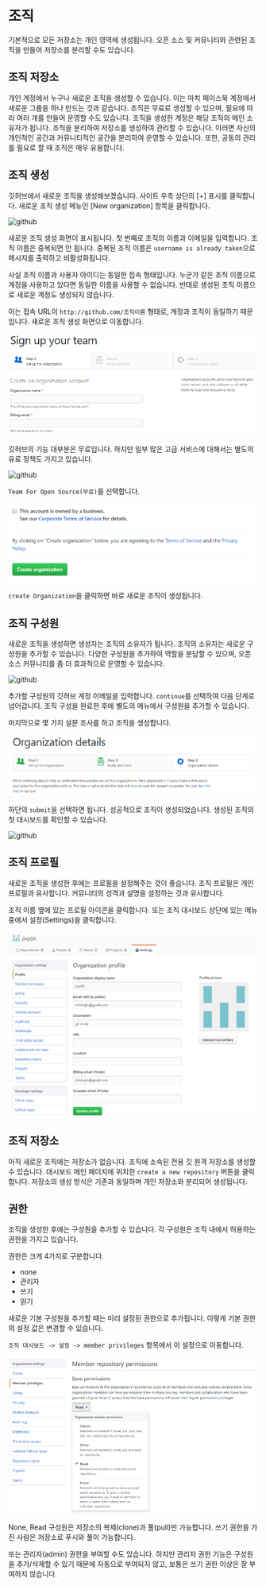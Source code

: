 # 조직
기본적으로 모든 저장소는 개인 영역에 생성됩니다. 
오픈 소스 및 커뮤니티와 관련된 조직을 만들어 저장소를 분리할 수도 있습니다.

## 조직 저장소
개인 계정에서 누구나 새로운 조직을 생성할 수 있습니다. 이는 마치 페이스북 계정에서 새로운 그룹을 하나 만드는 것과 같습니다. 
조직은 무료로 생성할 수 있으며, 필요에 따라 여러 개를 만들어 운영할 수도 있습니다. 조직을 생성한 계정은 해당 조직의 메인 소유자가 됩니다. 
조직을 분리하여 저장소를 생성하여 관리할 수 있습니다. 이러면 자신의 개인적인 공간과 커뮤니티적인 공간을 분리하여 운영할 수 있습니다. 
또한, 공동의 관리를 필요로 할 때 조직은 매우 유용합니다. 

## 조직 생성
깃허브에서 새로운 조직을 생성해보겠습니다. 사이트 우측 상단의 [+] 표시를 클릭합니다. 
새로운 조직 생성 메뉴인 [New organization] 항목을 클릭합니다.

![github](./img/organization_01.jpg)

새로운 조직 생성 화면이 표시됩니다. 첫 번째로 조직의 이름과 이메일을 입력합니다. 
조직 이름은 중복되면 안 됩니다. 중복된 조직 이름은 `username is already taken`으로 메시지를 출력하고 비활성화됩니다.

사실 조직 이름과 사용자 아이디는 동일한 접속 형태입니다. 누군가 같은 조직 이름으로 계정을 사용하고 있다면 동일한 이름을 사용할 수 없습니다. 
반대로 생성된 조직 이름으로 새로운 계정도 생성되지 않습니다.

이는 접속 URL이 `http://github.com/조직이름` 형태로, 계정과 조직이 동일하기 때문입니다. 새로운 조직 생성 화면으로 이동합니다.

![github](./img/organization_02.png) 

깃허브의 기능 대부분은 무료입니다. 하지만 일부 많은 고급 서비스에 대해서는 별도의 유료 정책도 가지고 있습니다.

![github](./img/organization_03.jpg) 

`Team For Open Source(무료)`를 선택합니다.

![github](./img/organization_04.png)

`create Organization`을 클릭하면 바로 새로운 조직이 생성됩니다. 

## 조직 구성원
새로운 조직을 생성하면 생성자는 조직의 소유자가 됩니다. 조직의 소유자는 새로운 구성원을 추가할 수 있습니다. 
다양한 구성원을 추가하여 역할을 분담할 수 있으며, 오픈 소스 커뮤니티를 좀 더 효과적으로 운영할 수 있습니다.

![github](./img/organization_05.jpg) 

추가할 구성원의 깃허브 계정 이메일을 입력합니다. `continue`를 선택하여 다음 단계로 넘어갑니다. 
조직 구성을 완료한 후에 별도의 메뉴에서 구성원을 추가할 수 있습니다. 

마지막으로 몇 가지 설문 조사를 하고 조직을 생성합니다.

![github](./img/organization_06.png)

하단의 `submit`을 선택하면 됩니다. 성공적으로 조직이 생성되었습니다. 
생성된 조직의 첫 대시보드를 확인할 수 있습니다.

![github](./img/organization_07.jpg)


## 조직 프로필
새로운 조직을 생성한 후에는 프로필을 설정해주는 것이 좋습니다. 조직 프로필은 개인 프로필과 유사합니다. 
커뮤니티의 성격과 설명을 설정하는 것과 유사합니다.

조직 이름 옆에 있는 프로필 아이콘을 클릭합니다. 
또는 조직 대시보드 상단에 있는 메뉴 중에서 설정(Settings)을 클릭합니다.

![github](./img/organization_08.png)


## 조직 저장소
아직 새로운 조직에는 저장소가 없습니다. 조직에 소속된 전용 깃 원격 저장소를 생성할 수 있습니다.
대시보드 메인 페이지에 위치한 `create a new repository` 버튼을 클릭합니다. 
저장소의 생성 방식은 기존과 동일하며 개인 저장소와 분리되어 생성됩니다.

## 권한
조직을 생성한 후에는 구성원을 추가할 수 있습니다. 각 구성원은 조직 내에서 허용하는 권한을 가지고 있습니다. 

권한은 크게 4가지로 구분합니다.
* none
* 관리자
* 쓰기
* 읽기

새로운 기본 구성원을 추가할 때는 미리 설정된 권한으로 추가됩니다. 
이렇게 기본 권한의 설정 값은 변경할 수 있습니다.

`조직 대시보드 -> 설정 -> member privileges` 항목에서 이 설정으로 이동합니다.

![github](./img/organization_09.png)

None, Read 구성원은 저장소의 복제(clone)과 풀(pull)만 가능합니다. 
쓰기 권한을 가진 사람은 저장소로 푸시와 풀이 가능합니다.

또는 관리자(admin) 권한을 부여할 수도 있습니다. 
하지만 관리자 권한 기능은 구성원을 추가/삭제할 수 있기 때문에 자동으로 부여되지 않고, 보통은 쓰기 권한 이상은 잘 부여하지 않습니다.